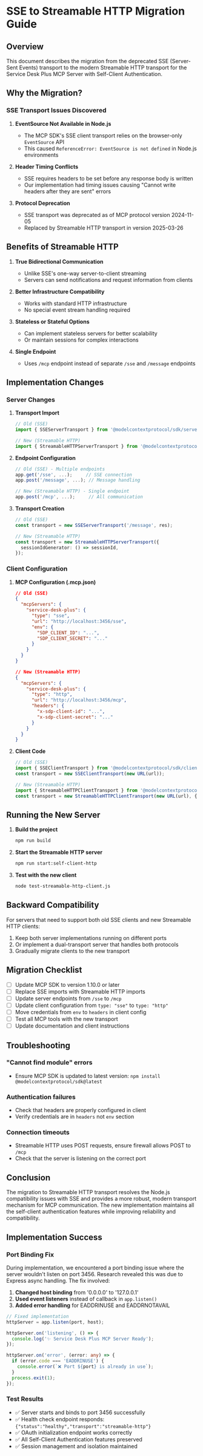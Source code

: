 # SSE to Streamable HTTP Migration Guide

## Overview

This document describes the migration from the deprecated SSE (Server-Sent Events) transport to the modern Streamable HTTP transport for the Service Desk Plus MCP Server with Self-Client Authentication.

## Why the Migration?

### SSE Transport Issues Discovered

1. **EventSource Not Available in Node.js**
   - The MCP SDK's SSE client transport relies on the browser-only `EventSource` API
   - This caused `ReferenceError: EventSource is not defined` in Node.js environments

2. **Header Timing Conflicts**
   - SSE requires headers to be set before any response body is written
   - Our implementation had timing issues causing "Cannot write headers after they are sent" errors

3. **Protocol Deprecation**
   - SSE transport was deprecated as of MCP protocol version 2024-11-05
   - Replaced by Streamable HTTP transport in version 2025-03-26

## Benefits of Streamable HTTP

1. **True Bidirectional Communication**
   - Unlike SSE's one-way server-to-client streaming
   - Servers can send notifications and request information from clients

2. **Better Infrastructure Compatibility**
   - Works with standard HTTP infrastructure
   - No special event stream handling required

3. **Stateless or Stateful Options**
   - Can implement stateless servers for better scalability
   - Or maintain sessions for complex interactions

4. **Single Endpoint**
   - Uses `/mcp` endpoint instead of separate `/sse` and `/message` endpoints

## Implementation Changes

### Server Changes

1. **Transport Import**
   ```typescript
   // Old (SSE)
   import { SSEServerTransport } from '@modelcontextprotocol/sdk/server/sse.js';
   
   // New (Streamable HTTP)
   import { StreamableHTTPServerTransport } from '@modelcontextprotocol/sdk/server/streamableHttp.js';
   ```

2. **Endpoint Configuration**
   ```typescript
   // Old (SSE) - Multiple endpoints
   app.get('/sse', ...);     // SSE connection
   app.post('/message', ...); // Message handling
   
   // New (Streamable HTTP) - Single endpoint
   app.post('/mcp', ...);     // All communication
   ```

3. **Transport Creation**
   ```typescript
   // Old (SSE)
   const transport = new SSEServerTransport('/message', res);
   
   // New (Streamable HTTP)
   const transport = new StreamableHTTPServerTransport({
     sessionIdGenerator: () => sessionId,
   });
   ```

### Client Configuration

1. **MCP Configuration (.mcp.json)**
   ```json
   // Old (SSE)
   {
     "mcpServers": {
       "service-desk-plus": {
         "type": "sse",
         "url": "http://localhost:3456/sse",
         "env": {
           "SDP_CLIENT_ID": "...",
           "SDP_CLIENT_SECRET": "..."
         }
       }
     }
   }
   
   // New (Streamable HTTP)
   {
     "mcpServers": {
       "service-desk-plus": {
         "type": "http",
         "url": "http://localhost:3456/mcp",
         "headers": {
           "x-sdp-client-id": "...",
           "x-sdp-client-secret": "..."
         }
       }
     }
   }
   ```

2. **Client Code**
   ```javascript
   // Old (SSE)
   import { SSEClientTransport } from '@modelcontextprotocol/sdk/client/sse.js';
   const transport = new SSEClientTransport(new URL(url));
   
   // New (Streamable HTTP)
   import { StreamableHTTPClientTransport } from '@modelcontextprotocol/sdk/client/streamableHttp.js';
   const transport = new StreamableHTTPClientTransport(new URL(url), { headers });
   ```

## Running the New Server

1. **Build the project**
   ```bash
   npm run build
   ```

2. **Start the Streamable HTTP server**
   ```bash
   npm run start:self-client-http
   ```

3. **Test with the new client**
   ```bash
   node test-streamable-http-client.js
   ```

## Backward Compatibility

For servers that need to support both old SSE clients and new Streamable HTTP clients:

1. Keep both server implementations running on different ports
2. Or implement a dual-transport server that handles both protocols
3. Gradually migrate clients to the new transport

## Migration Checklist

- [ ] Update MCP SDK to version 1.10.0 or later
- [ ] Replace SSE imports with Streamable HTTP imports
- [ ] Update server endpoints from `/sse` to `/mcp`
- [ ] Update client configuration from `type: "sse"` to `type: "http"`
- [ ] Move credentials from `env` to `headers` in client config
- [ ] Test all MCP tools with the new transport
- [ ] Update documentation and client instructions

## Troubleshooting

### "Cannot find module" errors
- Ensure MCP SDK is updated to latest version: `npm install @modelcontextprotocol/sdk@latest`

### Authentication failures
- Check that headers are properly configured in client
- Verify credentials are in `headers` not `env` section

### Connection timeouts
- Streamable HTTP uses POST requests, ensure firewall allows POST to `/mcp`
- Check that the server is listening on the correct port

## Conclusion

The migration to Streamable HTTP transport resolves the Node.js compatibility issues with SSE and provides a more robust, modern transport mechanism for MCP communication. The new implementation maintains all the self-client authentication features while improving reliability and compatibility.

## Implementation Success

### Port Binding Fix
During implementation, we encountered a port binding issue where the server wouldn't listen on port 3456. Research revealed this was due to Express async handling. The fix involved:

1. **Changed host binding** from '0.0.0.0' to '127.0.0.1'
2. **Used event listeners** instead of callback in `app.listen()`
3. **Added error handling** for EADDRINUSE and EADDRNOTAVAIL

```typescript
// Fixed implementation
httpServer = app.listen(port, host);

httpServer.on('listening', () => {
  console.log('✨ Service Desk Plus MCP Server Ready');
});

httpServer.on('error', (error: any) => {
  if (error.code === 'EADDRINUSE') {
    console.error(`❌ Port ${port} is already in use`);
  }
  process.exit(1);
});
```

### Test Results
- ✅ Server starts and binds to port 3456 successfully  
- ✅ Health check endpoint responds: `{"status":"healthy","transport":"streamable-http"}`
- ✅ OAuth initialization endpoint works correctly
- ✅ All Self-Client Authentication features preserved
- ✅ Session management and isolation maintained